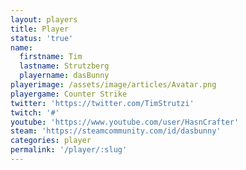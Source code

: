 ```yaml
---
layout: players
title: Player
status: 'true'
name:
  firstname: Tim
  lastname: Strutzberg
  playername: dasBunny
playerimage: /assets/image/articles/Avatar.png
playergame: Counter Strike
twitter: 'https://twitter.com/TimStrutzi'
twitch: '#'
youtube: 'https://www.youtube.com/user/HasnCrafter'
steam: 'https://steamcommunity.com/id/dasbunny'
categories: player
permalink: '/player/:slug'
---
```


